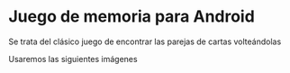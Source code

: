 # Juego de memoria para Android

Se trata del clásico juego de encontrar las parejas de cartas volteándolas

Usaremos las siguientes imágenes

